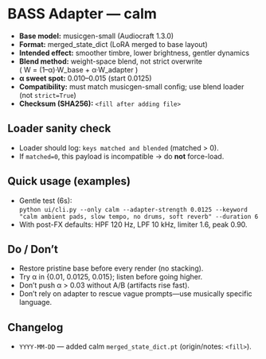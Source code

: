 # BASS Adapter — calm

- **Base model:** musicgen-small (Audiocraft 1.3.0)
- **Format:** merged_state_dict (LoRA merged to base layout)
- **Intended effect:** smoother timbre, lower brightness, gentler dynamics
- **Blend method:** weight-space blend, not strict overwrite  
  \( W = (1–α)·W_base + α·W_adapter \)
- **α sweet spot:** 0.010–0.015 (start 0.0125)
- **Compatibility:** must match musicgen-small config; use blend loader (not `strict=True`)
- **Checksum (SHA256):** `<fill after adding file>`

## Loader sanity check
- Loader should log: `keys matched and blended` (matched > 0).  
- If `matched=0`, this payload is incompatible → do **not** force-load.

## Quick usage (examples)
- Gentle test (6s):  
  `python ui/cli.py --only calm --adapter-strength 0.0125 --keyword "calm ambient pads, slow tempo, no drums, soft reverb" --duration 6`
- With post-FX defaults: HPF 120 Hz, LPF 10 kHz, limiter 1.6, peak 0.90.

## Do / Don’t
- Restore pristine base before every render (no stacking).
- Try α in {0.01, 0.0125, 0.015}; listen before going higher.
- Don’t push α > 0.03 without A/B (artifacts rise fast).
- Don’t rely on adapter to rescue vague prompts—use musically specific language.

## Changelog
- `YYYY-MM-DD` — added calm `merged_state_dict.pt` (origin/notes: `<fill>`).
